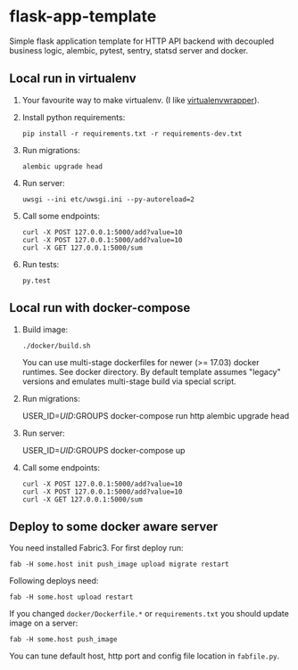 # flask-app-template

Simple flask application template for HTTP API backend with decoupled business logic, alembic, pytest,
sentry, statsd server and docker.


## Local run in virtualenv

1. Your favourite way to make virtualenv. (I like
   [virtualenvwrapper](https://virtualenvwrapper.readthedocs.io/en/latest/)).

1. Install python requirements:

       pip install -r requirements.txt -r requirements-dev.txt

1. Run migrations:

       alembic upgrade head

1. Run server:

       uwsgi --ini etc/uwsgi.ini --py-autoreload=2

1. Call some endpoints:

       curl -X POST 127.0.0.1:5000/add?value=10
       curl -X POST 127.0.0.1:5000/add?value=10
       curl -X GET 127.0.0.1:5000/sum

1. Run tests:

       py.test


## Local run with docker-compose

1. Build image:

       ./docker/build.sh

   You can use multi-stage dockerfiles for newer (>= 17.03) docker runtimes. See docker directory.
   By default template assumes "legacy" versions and emulates multi-stage build via special
   script.

1. Run migrations:

      USER_ID=$UID:$GROUPS docker-compose run http alembic upgrade head

1. Run server:

      USER_ID=$UID:$GROUPS docker-compose up

1. Call some endpoints:

       curl -X POST 127.0.0.1:5000/add?value=10
       curl -X POST 127.0.0.1:5000/add?value=10
       curl -X GET 127.0.0.1:5000/sum


## Deploy to some docker aware server

You need installed Fabric3. For first deploy run:

    fab -H some.host init push_image upload migrate restart

Following deploys need:

    fab -H some.host upload restart

If you changed `docker/Dockerfile.*` or `requirements.txt` you should update
image on a server:

    fab -H some.host push_image

You can tune default host, http port and config file location in `fabfile.py`.
